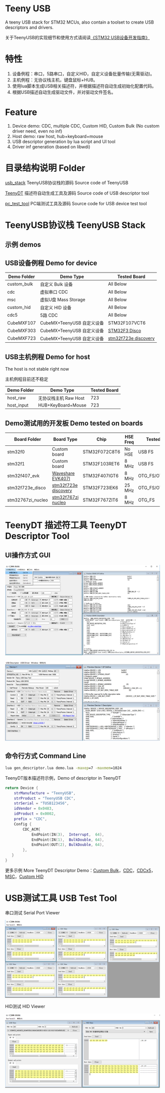 Teeny USB
==========
A teeny USB stack for STM32 MCUs, also contain a toolset to create USB descriptors and drivers.

关于TeenyUSB的实现细节和使用方式请阅读[《STM32 USB设备开发指南》](https://github.com/xtoolbox/TeenyUSB/releases/download/0.1/STM32_USB_desgin_guide.pdf)

# 特性
1. 设备例程：串口，5路串口，自定义HID，自定义设备批量传输(无需驱动)。
2. 主机例程：无协议栈主机，键盘鼠标+HUB。
3. 使用lua脚本生成USB相关描述符，并根据描述符自动生成初始化配置代码。
4. 根据USB描述自动生成驱动文件，并对驱动文件签名。
# Feature
1. Device demo: CDC, multiple CDC, Custom HID, Custom Bulk (No custom driver need, even no inf)
2. Host demo: raw host, hub+keyboard+mouse
4. USB descriptor generation by lua script and UI tool
5. Driver inf generation (based on libwdi)

# 目录结构说明 Folder
[usb_stack](./usb_stack) TeenyUSB协议栈的源码 Source code of TeenyUSB

[TeenyDT](./TeenyDT) 描述符自动生成工具及源码 Source code of USB descriptor tool

[pc_test_tool](./pc_test_tool) PC端测试工具及源码 Source code for USB device test tool

# TeenyUSB协议栈 TeenyUSB Stack

## 示例 demos

## USB设备例程 Demo for device

| Demo Folder      |      Demo Type       |  Tested Board  |
|------------------|----------------------|----------------|
| custom_bulk      | 自定义 Bulk 设备     | All Below      |
| cdc              | 虚拟串口 CDC         | All Below      |
| msc              | 虚拟U盘 Mass Storage | All Below      |
| custom_hid       | 自定义 HID 设备      | All Below      |
| cdc5             | 5路 CDC              | All Below      |
| CubeMXF107       | CubeMX+TeenyUSB  自定义设备   | STM32F107VCT6 |
| CubeMXF303       | CubeMX+TeenyUSB  自定义设备   | [STM32F3 Disco][303] |
| CubeMXF723       | CubeMX+TeenyUSB  自定义设备   | [stm32f723e discovery][723] |

## USB主机例程 Demo for host
The host is not stable right now

主机例程目前还不稳定

| Demo Folder      |      Demo Type       |  Tested Board  |
|------------------|----------------------|----------------|
| host_raw         | 无协议栈主机 Raw Host| 723            |
| host_input       | HUB+KeyBoard+Mouse   | 723            |


## Demo测试用的开发板 Demo tested on boards

| Board Folder     |      Board Type             |      Chip     |HSE Freq | Tested USB Core     |
|------------------|-----------------------------|---------------|---------|---------------------|
| stm32f0          | Custom board                | STM32F072C8T6 | No HSE  | USB FS              |
| stm32f1          | Custom board                | STM32F103RET6 | 8 MHz   | USB FS              |
| stm32f407_evk    | [Waveshare EVK407I][407]    | STM32F407IGT6 | 8 MHz   | OTG_FS/OTG_HS_ULPI  |
| stm32f723e_disco | [stm32f723e discovery][723] | STM32F723IEK6 | 25 MHz  | OTG_FS/OTG_HS_Embed |
| stm32767zi_nucleo| [stm32f767zi nucleo][767]   | STM32F767ZIT6 | 8 MHz   | OTG_FS              |

[767]: https://www.st.com/en/evaluation-tools/nucleo-f767zi.html
[723]: https://www.st.com/en/evaluation-tools/32f723ediscovery.html
[407]: http://www.waveshare.net/wiki/EVK407I
[303]: https://www.st.com/en/evaluation-tools/stm32f3discovery.html


# TeenyDT 描述符工具 TeenyDT Descriptor Tool

## UI操作方式 GUI
![teenydt_ui](images/preview_desc.png)

![teenydt_ui_en](images/preview_desc_en.png)

## 命令行方式 Command Line

```bat
lua gen_descriptor.lua demo.lua -maxep=7 -maxmem=1024
```
TeenyDT版本描述符示例，Demo of descriptor in TeenyDT
```lua
return Device {
    strManufacture = "TeenyUSB",
    strProduct = "TeenyUSB CDC",
    strSerial = "TUSB123456",
    idVendor = 0x0483,
    idProduct = 0x0002,
    prefix = "CDC",
    Config {
        CDC_ACM{
            EndPoint(IN(3),  Interrupt,  64),
            EndPoint(IN(1),  BulkDouble, 64),
            EndPoint(OUT(2), BulkDouble, 64),
        },
   }
}
```
更多示例 More TeenyDT Descriptor Demo：[Custom Bulk](usb_stack/demo/custom_bulk/custom_bulk_desc.lua)，[CDC](usb_stack/demo/cdc/cdc_desc.lua)，[CDCx5](usb_stack/demo/cdc5/cdc5_desc.lua)，[MSC](usb_stack/demo/msc/msc_desc.lua)，[Custom HID](usb_stack/demo/custom_hid/hid_desc.lua)

# USB测试工具 USB Test Tool
串口测试 Serial Port Viewer

![test_cdc5](images/test_tool_cdc5.png)

HID测试 HID Viewer

![test_hid](images/test_tool_hid.png)


